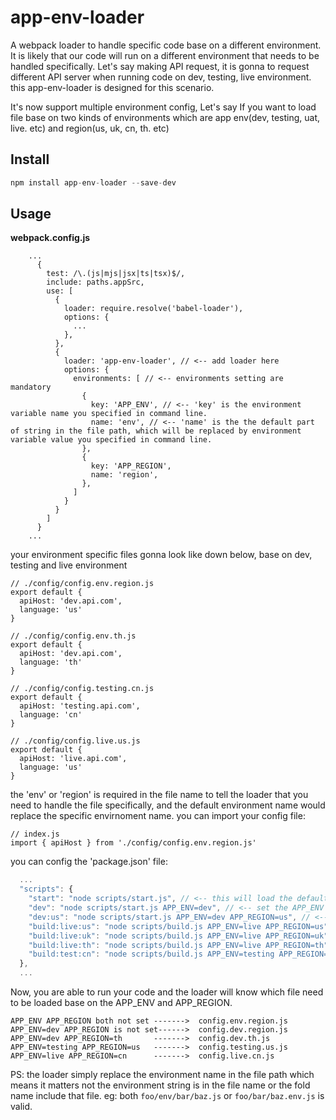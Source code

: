 # app-env-loader
A webpack loader to handle specific code base on a different environment. It is likely that our code will run on a 
different environment that needs to be handled specifically. Let's say making API request, it is gonna to request 
different API server when running code on dev, testing, live environment. this app-env-loader is designed for this 
scenario.

It's now support multiple environment config, Let's say If you want to load file base on two kinds of environments 
which are app env(dev, testing, uat, live. etc) and region(us, uk, cn, th. etc)
## Install
```javascript
npm install app-env-loader --save-dev
```
## Usage
**webpack.config.js**
```ecmascript 6
    ...
      {
        test: /\.(js|mjs|jsx|ts|tsx)$/,
        include: paths.appSrc,
        use: [
          {
            loader: require.resolve('babel-loader'),
            options: {
              ...
            },
          },
          {
            loader: 'app-env-loader', // <-- add loader here 
            options: {
              environments: [ // <-- environments setting are mandatory
                {
                  key: 'APP_ENV', // <-- 'key' is the environment variable name you specified in command line.
                  name: 'env', // <-- 'name' is the the default part of string in the file path, which will be replaced by environment variable value you specified in command line.
                },
                {
                  key: 'APP_REGION',
                  name: 'region',
                },
              ]
            }
          }
        ]
      }
    ...
```

your environment specific files gonna look like down below, base on dev, testing and live environment

```ecmascript 6
// ./config/config.env.region.js
export default {
  apiHost: 'dev.api.com',
  language: 'us'
}
```
```ecmascript 6
// ./config/config.env.th.js
export default {
  apiHost: 'dev.api.com',
  language: 'th'
}
```
```ecmascript 6
// ./config/config.testing.cn.js
export default {
  apiHost: 'testing.api.com',
  language: 'cn'
}
```
```ecmascript 6
// ./config/config.live.us.js
export default {
  apiHost: 'live.api.com',
  language: 'us'
}
```
the 'env' or 'region' is required in the file name to tell the loader that you need to handle the file specifically, 
and the default environment name would replace  the specific envirnoment name. you can import your config file:
```ecmascript 6
// index.js
import { apiHost } from './config/config.env.region.js'
```
you can config the 'package.json' file:
```javascript
  ...
  "scripts": {
    "start": "node scripts/start.js", // <-- this will load the default env file
    "dev": "node scripts/start.js APP_ENV=dev", // <-- set the APP_ENV to the dev environment, region to default
    "dev:us": "node scripts/start.js APP_ENV=dev APP_REGION=us", // <-- set the APP_ENV to the dev environment, region to us
    "build:live:us": "node scripts/build.js APP_ENV=live APP_REGION=us", // <-- set the APP_ENV to the live environment, region to us
    "build:live:uk": "node scripts/build.js APP_ENV=live APP_REGION=uk", // <-- set the APP_ENV to the live environment, region to uk
    "build:live:th": "node scripts/build.js APP_ENV=live APP_REGION=th", // <-- set the APP_ENV to the live environment, region to th
    "build:test:cn": "node scripts/build.js APP_ENV=testing APP_REGION=cn " // <-- set the APP_ENV to the testing environment, region to cn
  },
  ...
```
Now, you are able to run your code and the loader will know which file need to be loaded base on the APP_ENV and APP_REGION.
```ecmascript 6
APP_ENV APP_REGION both not set ------->  config.env.region.js
APP_ENV=dev APP_REGION is not set------>  config.dev.region.js
APP_ENV=dev APP_REGION=th       ------->  config.dev.th.js
APP_ENV=testing APP_REGION=us   ------->  config.testing.us.js
APP_ENV=live APP_REGION=cn      ------->  config.live.cn.js
```
PS: the loader simply replace the environment name in the file path which means it matters not the environment string 
is in the file name or the fold name include that file. eg: both `foo/env/bar/baz.js` or `foo/bar/baz.env.js` is valid.